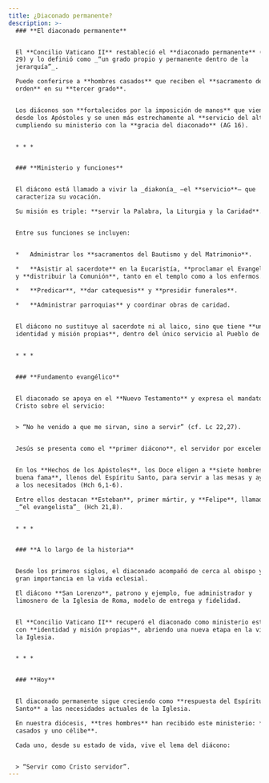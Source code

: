 ```yaml
---
title: ¿Diaconado permanente?
description: >-
  ### **El diaconado permanente**


  El **Concilio Vaticano II** restableció el **diaconado permanente** (LG
  29) y lo definió como _“un grado propio y permanente dentro de la
  jerarquía”_.

  Puede conferirse a **hombres casados** que reciben el **sacramento del
  orden** en su **tercer grado**.


  Los diáconos son **fortalecidos por la imposición de manos** que viene
  desde los Apóstoles y se unen más estrechamente al **servicio del altar**,
  cumpliendo su ministerio con la **gracia del diaconado** (AG 16).


  * * *


  ### **Ministerio y funciones**


  El diácono está llamado a vivir la _diakonía_ —el **servicio**— que
  caracteriza su vocación.

  Su misión es triple: **servir la Palabra, la Liturgia y la Caridad**.


  Entre sus funciones se incluyen:


  *   Administrar los **sacramentos del Bautismo y del Matrimonio**.

  *   **Asistir al sacerdote** en la Eucaristía, **proclamar el Evangelio**
  y **distribuir la Comunión**, tanto en el templo como a los enfermos.

  *   **Predicar**, **dar catequesis** y **presidir funerales**.

  *   **Administrar parroquias** y coordinar obras de caridad.


  El diácono no sustituye al sacerdote ni al laico, sino que tiene **una
  identidad y misión propias**, dentro del único servicio al Pueblo de Dios.


  * * *


  ### **Fundamento evangélico**


  El diaconado se apoya en el **Nuevo Testamento** y expresa el mandato de
  Cristo sobre el servicio:


  > “No he venido a que me sirvan, sino a servir” (cf. Lc 22,27).


  Jesús se presenta como el **primer diácono**, el servidor por excelencia.


  En los **Hechos de los Apóstoles**, los Doce eligen a **siete hombres de
  buena fama**, llenos del Espíritu Santo, para servir a las mesas y ayudar
  a los necesitados (Hch 6,1-6).

  Entre ellos destacan **Esteban**, primer mártir, y **Felipe**, llamado
  _“el evangelista”_ (Hch 21,8).


  * * *


  ### **A lo largo de la historia**


  Desde los primeros siglos, el diaconado acompañó de cerca al obispo y tuvo
  gran importancia en la vida eclesial.

  El diácono **San Lorenzo**, patrono y ejemplo, fue administrador y
  limosnero de la Iglesia de Roma, modelo de entrega y fidelidad.


  El **Concilio Vaticano II** recuperó el diaconado como ministerio estable,
  con **identidad y misión propias**, abriendo una nueva etapa en la vida de
  la Iglesia.


  * * *


  ### **Hoy**


  El diaconado permanente sigue creciendo como **respuesta del Espíritu
  Santo** a las necesidades actuales de la Iglesia.

  En nuestra diócesis, **tres hombres** han recibido este ministerio: **dos
  casados y uno célibe**.

  Cada uno, desde su estado de vida, vive el lema del diácono:


  > “Servir como Cristo servidor”.
---
```

